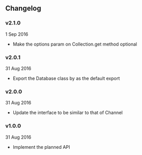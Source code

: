 ## Changelog

### v2.1.0

1 Sep 2016

-   Make the options param on Collection.get method optional

### v2.0.1

31 Aug 2016

-   Export the Database class by as the default export

### v2.0.0

31 Aug 2016

-   Update the interface to be similar to that of Channel

### v1.0.0

31 Aug 2016

-   Implement the planned API
